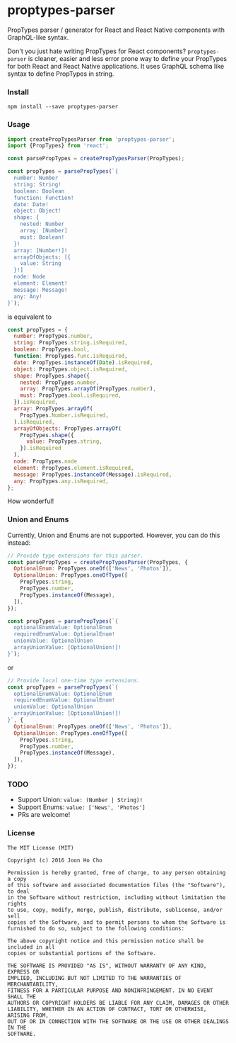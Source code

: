 # proptypes-parser
PropTypes parser / generator for React and React Native components with GraphQL-like syntax.

Don't you just hate writing PropTypes for React components?
`proptypes-parser` is cleaner, easier and less error prone way to define your PropTypes for both React and React Native applications.
It uses GraphQL schema like syntax to define PropTypes in string.


### Install
```
npm install --save proptypes-parser
```


### Usage
```javascript
import createPropTypesParser from 'proptypes-parser';
import {PropTypes} from 'react';

const parsePropTypes = createPropTypesParser(PropTypes);

const propTypes = parsePropTypes(`{
  number: Number
  string: String!
  boolean: Boolean
  function: Function!
  date: Date!
  object: Object!
  shape: {
    nested: Number
    array: [Number]
    must: Boolean!
  }!
  array: [Number!]!
  arrayOfObjects: [{
    value: String
  }!]
  node: Node
  element: Element!
  message: Message!
  any: Any!
}`);
```
is equivalent to
```javascript
const propTypes = {
  number: PropTypes.number,
  string: PropTypes.string.isRequired,
  boolean: PropTypes.bool,
  function: PropTypes.func.isRequired,
  date: PropTypes.instanceOf(Date).isRequired,
  object: PropTypes.object.isRequired,
  shape: PropTypes.shape({
    nested: PropTypes.number,
    array: PropTypes.arrayOf(PropTypes.number),
    must: PropTypes.bool.isRequired,
  }).isRequired,
  array: PropTypes.arrayOf(
    PropTypes.Number.isRequired,
  ).isRequired,
  arrayOfObjects: PropTypes.arrayOf(
    PropTypes.shape({
      value: PropTypes.string,
    }).isRequired
  ),
  node: PropTypes.node
  element: PropTypes.element.isRequired,
  message: PropTypes.instanceOf(Message).isRequired,
  any: PropTypes.any.isRequired,
};
```
How wonderful!


### Union and Enums
Currently, Union and Enums are not supported.
However, you can do this instead:
```javascript
// Provide type extensions for this parser.
const parsePropTypes = createPropTypesParser(PropTypes, {
  OptionalEnum: PropTypes.oneOf(['News', 'Photos']),
  OptionalUnion: PropTypes.oneOfType([
    PropTypes.string,
    PropTypes.number,
    PropTypes.instanceOf(Message),
  ]),
});

const propTypes = parsePropTypes(`{
  optionalEnumValue: OptionalEnum
  requiredEnumValue: OptionalEnum!
  unionValue: OptionalUnion
  arrayUnionValue: [OptionalUnion!]!
}`);
```
or
```javascript
// Provide local one-time type extensions.
const propTypes = parsePropTypes(`{
  optionalEnumValue: OptionalEnum
  requiredEnumValue: OptionalEnum!
  unionValue: OptionalUnion
  arrayUnionValue: [OptionalUnion!]!
}`, {
  OptionalEnum: PropTypes.oneOf(['News', 'Photos']),
  OptionalUnion: PropTypes.oneOfType([
    PropTypes.string,
    PropTypes.number,
    PropTypes.instanceOf(Message),
  ]),
});
```


### TODO
 - Support Union: `value: (Number | String)!`
 - Support Enums: `value: ['News', 'Photos']`
 - PRs are welcome!


### License
```
The MIT License (MIT)

Copyright (c) 2016 Joon Ho Cho

Permission is hereby granted, free of charge, to any person obtaining a copy
of this software and associated documentation files (the "Software"), to deal
in the Software without restriction, including without limitation the rights
to use, copy, modify, merge, publish, distribute, sublicense, and/or sell
copies of the Software, and to permit persons to whom the Software is
furnished to do so, subject to the following conditions:

The above copyright notice and this permission notice shall be included in all
copies or substantial portions of the Software.

THE SOFTWARE IS PROVIDED "AS IS", WITHOUT WARRANTY OF ANY KIND, EXPRESS OR
IMPLIED, INCLUDING BUT NOT LIMITED TO THE WARRANTIES OF MERCHANTABILITY,
FITNESS FOR A PARTICULAR PURPOSE AND NONINFRINGEMENT. IN NO EVENT SHALL THE
AUTHORS OR COPYRIGHT HOLDERS BE LIABLE FOR ANY CLAIM, DAMAGES OR OTHER
LIABILITY, WHETHER IN AN ACTION OF CONTRACT, TORT OR OTHERWISE, ARISING FROM,
OUT OF OR IN CONNECTION WITH THE SOFTWARE OR THE USE OR OTHER DEALINGS IN THE
SOFTWARE.
```
